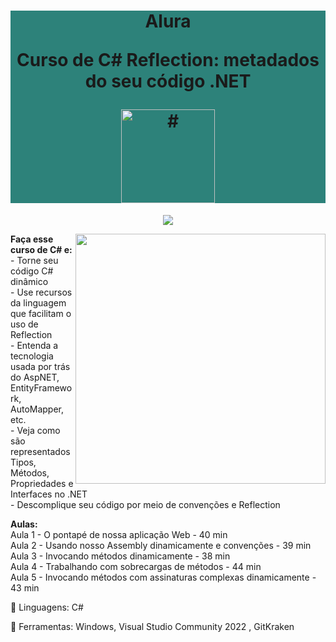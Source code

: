 <h1 align="center" style="background-color:#2d827a"> 
<p>Alura</p>
<p>Curso de
C# Reflection: metadados do seu código .NET
</p>
<a href="https://cursos.alura.com.br/course/reflection-parte-1">
<img src="https://www.alura.com.br/assets/api/cursos/reflection-parte-1.svg" 
alt="#" width="150" height="150">
</a> 
</h1>
<p align="center">
<img loading="lazy" src="http://img.shields.io/static/v1?label=STATUS&message=EM%20DESENVOLVIMENTO&color=GREEN&style=for-the-badge"/>
</p>
<img src="https://raw.githubusercontent.com/MicaelliMedeiros/micaellimedeiros/master/image/computer-illustration.png" min-width="400px" max-width="400px" width="400px" align="right">
<p align="left"> 
<strong>Faça esse curso de C# e:</strong></br>
- Torne seu código C# dinâmico</br>
- Use recursos da linguagem que facilitam o uso de Reflection</br>
- Entenda a tecnologia usada por trás do AspNET, EntityFramework, AutoMapper, etc.</br>
- Veja como são representados Tipos, Métodos, Propriedades e Interfaces no .NET</br>
- Descomplique seu código por meio de convenções e Reflection</br>
</p>
<p align="left">
<strong>Aulas:</strong></br> 
Aula 1 - O pontapé de nossa aplicação Web - 40 min</br> 
Aula 2 - Usando nosso Assembly dinamicamente e convenções - 39 min</br> 
Aula 3 - Invocando métodos dinamicamente - 38 min</br> 
Aula 4 - Trabalhando com sobrecargas de métodos - 44 min</br> 
Aula 5 - Invocando métodos com assinaturas complexas dinamicamente - 43 min</br> 
</p>
<p align="left">
  🐙 Linguagens: C#
</p>
<p align="left">
  💼 Ferramentas: Windows, Visual Studio Community 2022 , GitKraken
</p>